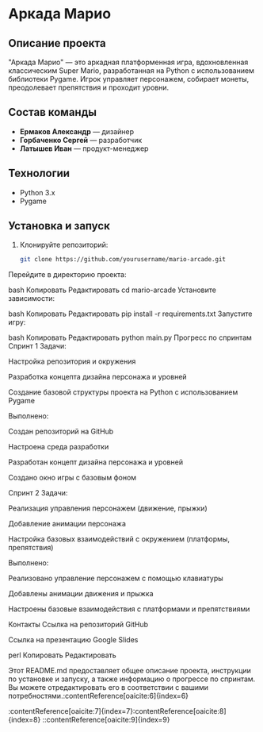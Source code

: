 # Аркада Марио

## Описание проекта

"Аркада Марио" — это аркадная платформенная игра, вдохновленная классическим Super Mario, разработанная на Python с использованием библиотеки Pygame. Игрок управляет персонажем, собирает монеты, преодолевает препятствия и проходит уровни.

## Состав команды

- **Ермаков Александр** — дизайнер
- **Горбаченко Сергей** — разработчик
- **Латышев Иван** — продукт-менеджер

## Технологии

- Python 3.x
- Pygame

## Установка и запуск

1. Клонируйте репозиторий:

   ```bash
   git clone https://github.com/yourusername/mario-arcade.git
Перейдите в директорию проекта:

bash
Копировать
Редактировать
cd mario-arcade
Установите зависимости:

bash
Копировать
Редактировать
pip install -r requirements.txt
Запустите игру:

bash
Копировать
Редактировать
python main.py
Прогресс по спринтам
Спринт 1
Задачи:

Настройка репозитория и окружения

Разработка концепта дизайна персонажа и уровней

Создание базовой структуры проекта на Python с использованием Pygame

Выполнено:

Создан репозиторий на GitHub

Настроена среда разработки

Разработан концепт дизайна персонажа и уровней

Создано окно игры с базовым фоном

Спринт 2
Задачи:

Реализация управления персонажем (движение, прыжки)

Добавление анимации персонажа

Настройка базовых взаимодействий с окружением (платформы, препятствия)

Выполнено:

Реализовано управление персонажем с помощью клавиатуры

Добавлены анимации движения и прыжка

Настроены базовые взаимодействия с платформами и препятствиями

Контакты
Ссылка на репозиторий GitHub

Ссылка на презентацию Google Slides

perl
Копировать
Редактировать


Этот README.md предоставляет общее описание проекта, инструкции по установке и запуску, а также информацию о прогрессе по спринтам. Вы можете отредактировать его в соответствии с вашими потребностями.&#8203;:contentReference[oaicite:6]{index=6}

:contentReference[oaicite:7]{index=7}&#8203;:contentReference[oaicite:8]{index=8}
::contentReference[oaicite:9]{index=9}
 
